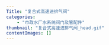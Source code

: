 ```yaml
---
Title: "复合式高速进排气阀"
categories:
    - "市政水厂水系统阀门及管配件"
thumbnail: "复合式高速进排气阀_head.gif"
contentImages: []
---
```

